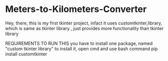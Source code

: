 # Meters-to-Kilometers-Converter
Hey, there, this is my first tkinter project, infact it uses customtkinter,library, which is same as tkinter library , just provides more functionality than tkinter library



REQUIREMENTS TO RUN THIS
you have to install one package, named "custom tkinter library"
to install it, open cmd and use bash command
pip install customtkinter
